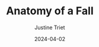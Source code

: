 ---
title: Anatomy of a Fall
subtitle: Justine Triet
year: 2023
date: 2024-04-02
image: ./images/anatomy-fall.jpg
link: https://www.themoviedb.org/movie/915935-anatomie-d-une-chute
tags: [{name: "Best of 2023", rank: 8}]
type: Movie
---